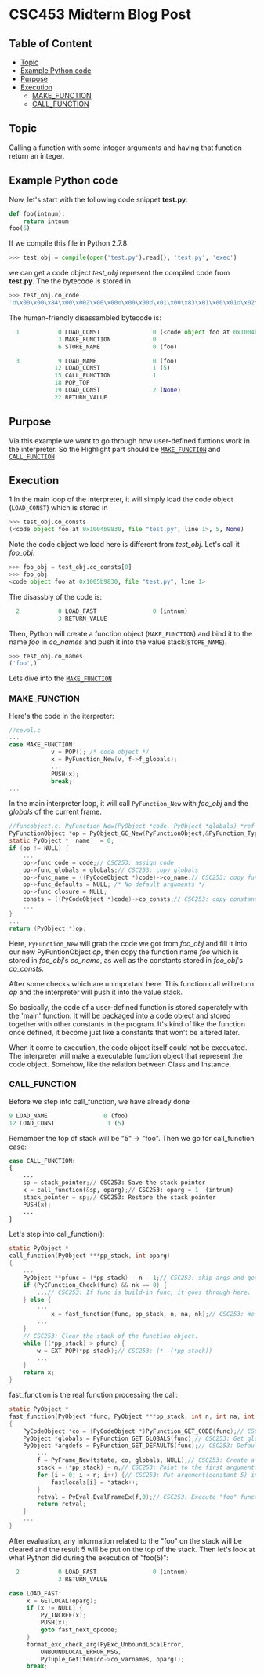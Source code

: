 # CSC453 Midterm Blog Post
## Table of Content

- [Topic](#topic)
- [Example Python code](#example-python-code)
- [Purpose](#purpose)
- [Execution](#execution)
  - [MAKE_FUNCTION](#make_function)
  - [CALL_FUNCTION](#call_function)

## Topic
Calling a function with some integer arguments and having that function return an integer.

## Example Python code
Now, let's start with the following code snippet **test.py**:
```Python
def foo(intnum):
	return intnum
foo(5)
```
If we compile this file in Python 2.7.8:
```Python
>>> test_obj = compile(open('test.py').read(), 'test.py', 'exec')
```
we can get a code object _test_obj_ represent the compiled code from **test.py**. The the bytecode is stored in
```Python
>>> test_obj.co_code
'd\x00\x00\x84\x00\x00Z\x00\x00e\x00\x00d\x01\x00\x83\x01\x00\x01d\x02\x00S'
```
The human-friendly disassambled bytecode is:
```Python
  1           0 LOAD_CONST               0 (<code object foo at 0x1004b9830, file "test.py", line 1>)
              3 MAKE_FUNCTION            0
              6 STORE_NAME               0 (foo)

  3           9 LOAD_NAME                0 (foo)
             12 LOAD_CONST               1 (5)
             15 CALL_FUNCTION            1
             18 POP_TOP
             19 LOAD_CONST               2 (None)
             22 RETURN_VALUE
```

## Purpose
Via this example we want to go through how user-defined funtions work in the interpreter.
So the Highlight part should be [`MAKE_FUNCTION`](#make_function) and [`CALL_FUNCTION`](#call_function)

## Execution
1.In the main loop of the interpreter, it will simply load the code object (`LOAD_CONST`) which is stored in
```Python
>>> test_obj.co_consts
(<code object foo at 0x1004b9830, file "test.py", line 1>, 5, None)
```
Note the code object we load here is different from _test_obj_.
Let's call it _foo_obj_:
```Python
>>> foo_obj = test_obj.co_consts[0]
>>> foo_obj
<code object foo at 0x1005b9830, file "test.py", line 1>
```
The disassbly of the code is:
```Python
  2           0 LOAD_FAST                0 (intnum)
              3 RETURN_VALUE
```
Then, Python will create a function object (`MAKE_FUNCTION`) and bind it to the name _foo_ in _co_names_ and push it into the value stack(`STORE_NAME`).
```Python
>>> test_obj.co_names
('foo',)
```
Lets dive into the [`MAKE_FUNCTION`](#make_function)

### MAKE_FUNCTION
Here's the code in the iterpreter:
```C
//ceval.c
...
case MAKE_FUNCTION:
            v = POP(); /* code object */
            x = PyFunction_New(v, f->f_globals);
            ...
            PUSH(x);
            break;
...
```
In the main interpreter loop, it will call `PyFunction_New` with _foo_obj_ and the _globals_ of the current frame.
```C
//funcobject.c: PyFunction_New(PyObject *code, PyObject *globals) *ref count related code are omited here
PyFunctionObject *op = PyObject_GC_New(PyFunctionObject,&PyFunction_Type);
static PyObject *__name__ = 0;
if (op != NULL) {
    ...
    op->func_code = code;// CSC253: assign code
    op->func_globals = globals;// CSC253: copy globals
    op->func_name = ((PyCodeObject *)code)->co_name;// CSC253: copy function name
    op->func_defaults = NULL; /* No default arguments */
    op->func_closure = NULL;
    consts = ((PyCodeObject *)code)->co_consts;// CSC253: copy constants
    ...
}
...
return (PyObject *)op;
```
Here, `PyFunction_New` will grab the code we got from _foo_obj_ and fill it into our new PyFuntionObject _op_, then copy the function name _foo_ which is stored in _foo_obj_'s _co_name_, as well as the constants stored in _foo_obj_'s _co_consts_.

After some checks which are unimportant here. This function call will return _op_ and the interpreter will push it into the value stack.

So basically, the code of a user-defined function is stored saperately with the 'main' function. It will be packaged into a code object and stored together with other constants in the program. It's kind of like the function once defined, it become just like a constants that won't be altered later.

When it come to execution, the code object itself could not be execuated. The interpreter will make a executable function object that represent the code object. Somehow, like the relation between Class and Instance.
### CALL_FUNCTION
Before we step into call_function, we have already done 
```Python
9 LOAD_NAME                0 (foo)
12 LOAD_CONST               1 (5)
```
Remember the top of stack will be "5" -> "foo".  Then we go for call_function case:
```Python
case CALL_FUNCTION:
{   
    ...
    sp = stack_pointer;// CSC253: Save the stack pointer
    x = call_function(&sp, oparg);// CSC253: oparg = 1  (intnum)
    stack_pointer = sp;// CSC253: Restore the stack pointer
    PUSH(x);
	...
}
```
Let's step into call_function():
```C
static PyObject *
call_function(PyObject ***pp_stack, int oparg)
{
	...
    PyObject **pfunc = (*pp_stack) - n - 1;// CSC253: skip args and get function "foo" (n is the number of args)
    if (PyCFunction_Check(func) && nk == 0) {
        ...// CSC253: If func is build-in func, it goes through here.
    } else {
        ...
            x = fast_function(func, pp_stack, n, na, nk);// CSC253: We step into this func
        ...
    }
    // CSC253: Clear the stack of the function object. 
    while ((*pp_stack) > pfunc) {
        w = EXT_POP(*pp_stack);// CSC253: (*--(*pp_stack))
		...
    }
    return x;
}
```
fast_function is the real function processing the call:
```C
static PyObject *
fast_function(PyObject *func, PyObject ***pp_stack, int n, int na, int nk)
{
    PyCodeObject *co = (PyCodeObject *)PyFunction_GET_CODE(func);// CSC253: Get "foo" code
    PyObject *globals = PyFunction_GET_GLOBALS(func);// CSC253: Get global variables
    PyObject *argdefs = PyFunction_GET_DEFAULTS(func);// CSC253: Default args. NULL here
        ...
        f = PyFrame_New(tstate, co, globals, NULL);// CSC253: Create a new frame object
        stack = (*pp_stack) - n;// CSC253: Point to the first argument.
        for (i = 0; i < n; i++) {// CSC253: Put argument(constant 5) into fastlocals 
            fastlocals[i] = *stack++;
        }
        retval = PyEval_EvalFrameEx(f,0);// CSC253: Execute "foo" function.
        return retval;
    }
    ...
}
```
After evaluation, any information related to the "foo" on the stack will be cleared and the result 5 will be put on the top of the stack. 
Then let's look at what Python did during the execution of "foo(5)":
```Python
  2           0 LOAD_FAST                0 (intnum)
              3 RETURN_VALUE  
```
```C
case LOAD_FAST:
     x = GETLOCAL(oparg);
     if (x != NULL) {
         Py_INCREF(x);
         PUSH(x);
         goto fast_next_opcode;
     }
     format_exc_check_arg(PyExc_UnboundLocalError,
         UNBOUNDLOCAL_ERROR_MSG,
         PyTuple_GetItem(co->co_varnames, oparg));
     break;
```
